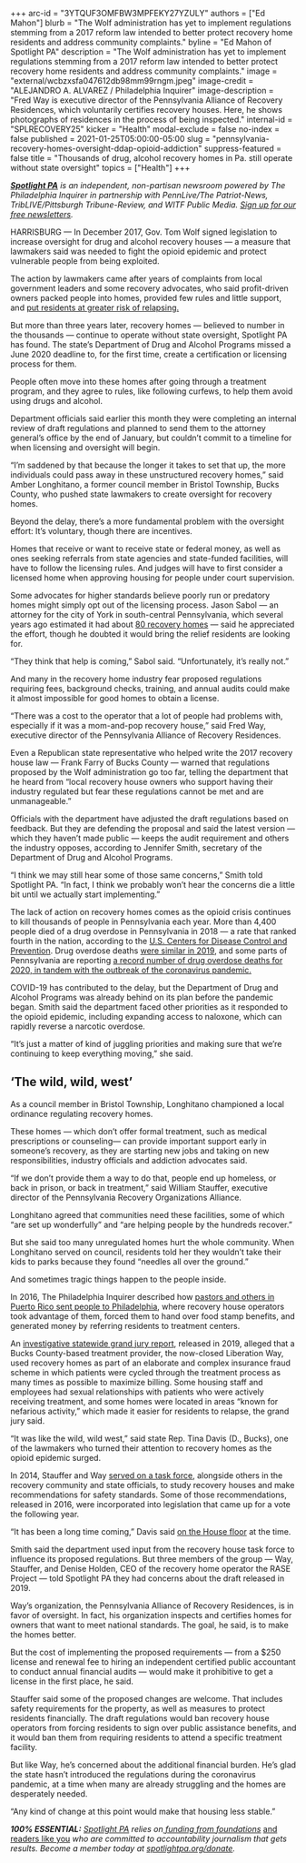 +++
arc-id = "3YTQUF3OMFBW3MPFEKY27YZULY"
authors = ["Ed Mahon"]
blurb = "The Wolf administration has yet to implement regulations stemming from a 2017 reform law intended to better protect recovery home residents and address community complaints."
byline = "Ed Mahon of Spotlight PA"
description = "The Wolf administration has yet to implement regulations stemming from a 2017 reform law intended to better protect recovery home residents and address community complaints."
image = "external/wcbzxsfa047612db98mm99rngm.jpeg"
image-credit = "ALEJANDRO A. ALVAREZ / Philadelphia Inquirer"
image-description = "Fred Way is executive director of the Pennsylvania Alliance of Recovery Residences, which voluntarily certifies recovery houses. Here, he shows photographs of residences in the process of being inspected."
internal-id = "SPLRECOVERY25"
kicker = "Health"
modal-exclude = false
no-index = false
published = 2021-01-25T05:00:00-05:00
slug = "pennsylvania-recovery-homes-oversight-ddap-opioid-addiction"
suppress-featured = false
title = "Thousands of drug, alcohol recovery homes in Pa. still operate without state oversight"
topics = ["Health"]
+++

<a href="https://lesspage.com/"><i><b>Spotlight PA</b></i></a><i> is an independent, non-partisan newsroom powered by The Philadelphia Inquirer in partnership with PennLive/The Patriot-News, TribLIVE/Pittsburgh Tribune-Review, and WITF Public Media. </i><a href="https://lesspage.com/newsletters"><i>Sign up for our free newsletters</i></a><i>.</i>

HARRISBURG — In December 2017, Gov. Tom Wolf signed legislation to increase oversight for drug and alcohol recovery houses — a measure that lawmakers said was needed to fight the opioid epidemic and protect vulnerable people from being exploited.

The action by lawmakers came after years of complaints from local government leaders and some recovery advocates, who said profit-driven owners packed people into homes, provided few rules and little support, and <a href="https://web.archive.org/web/20211026012109/https://www.theintell.com/article/20170410/NEWS/304109887">put residents at greater risk of relapsing.</a>

But more than three years later, recovery homes — believed to number in the thousands — continue to operate without state oversight, Spotlight PA has found. The state’s Department of Drug and Alcohol Programs missed a June 2020 deadline to, for the first time, create a certification or licensing process for them.

People often move into these homes after going through a treatment program, and they agree to rules, like following curfews, to help them avoid using drugs and alcohol.

Department officials said earlier this month they were completing an internal review of draft regulations and planned to send them to the attorney general’s office by the end of January, but couldn’t commit to a timeline for when licensing and oversight will begin.

“I’m saddened by that because the longer it takes to set that up, the more individuals could pass away in these unstructured recovery homes,” said Amber Longhitano, a former council member in Bristol Township, Bucks County, who pushed state lawmakers to create oversight for recovery homes.

<script src="https://lesspage.com/embed.js" async></script><div data-spl-embed-version="1" data-spl-src="https://lesspage.com/embeds/newsletter/"></div>

Beyond the delay, there’s a more fundamental problem with the oversight effort: It’s voluntary, though there are incentives.

Homes that receive or want to receive state or federal money, as well as ones seeking referrals from state agencies and state-funded facilities, will have to follow the licensing rules. And judges will have to first consider a licensed home when approving housing for people under court supervision.

Some advocates for higher standards believe poorly run or predatory homes might simply opt out of the licensing process. Jason Sabol — an attorney for the city of York in south-central Pennsylvania, which several years ago estimated it had about <a href="https://www.yorkdispatch.com/story/news/2016/05/08/york-city-let-us-regulate-recovery-homes-better/83844576/">80 recovery homes</a> — said he appreciated the effort, though he doubted it would bring the relief residents are looking for.

“They think that help is coming,” Sabol said. “Unfortunately, it’s really not.”

And many in the recovery home industry fear proposed regulations requiring fees, background checks, training, and annual audits could make it almost impossible for good homes to obtain a license.

“There was a cost to the operator that a lot of people had problems with, especially if it was a mom-and-pop recovery house,” said Fred Way, executive director of the Pennsylvania Alliance of Recovery Residences.

Even a Republican state representative who helped write the 2017 recovery house law — Frank Farry of Bucks County — warned that regulations proposed by the Wolf administration go too far, telling the department that he heard from “local recovery house owners who support having their industry regulated but fear these regulations cannot be met and are unmanageable.”

Officials with the department have adjusted the draft regulations based on feedback. But they are defending the proposal and said the latest version — which they haven’t made public — keeps the audit requirement and others the industry opposes, according to Jennifer Smith, secretary of the Department of Drug and Alcohol Programs.

“I think we may still hear some of those same concerns,” Smith told Spotlight PA. “In fact, I think we probably won’t hear the concerns die a little bit until we actually start implementing.”

The lack of action on recovery homes comes as the opioid crisis continues to kill thousands of people in Pennsylvania each year. More than 4,400 people died of a drug overdose in Pennsylvania in 2018 — a rate that ranked fourth in the nation, according to the <a href="https://www.cdc.gov/drugoverdose/data/statedeaths/drug-overdose-death-2018.html">U.S. Centers for Disease Control and Prevention</a>. Drug overdose deaths <a href="https://www.health.pa.gov/topics/Documents/Programs/PDMP/Pennsylvania%20Overdose%20Data%20Brief%202019.pdf">were similar in 2019</a>, and some parts of Pennsylvania are reporting <a href="https://www.abc27.com/news/local/york/york-county-reports-record-number-of-drug-overdose-deaths-in-2020-as-deaths-of-despair-surge-nationally/">a record number of drug overdose deaths for 2020, in tandem with the outbreak of the coronavirus pandemic.</a>

COVID-19 has contributed to the delay, but the Department of Drug and Alcohol Programs was already behind on its plan before the pandemic began. Smith said the department faced other priorities as it responded to the opioid epidemic, including expanding access to naloxone, which can rapidly reverse a narcotic overdose.

“It’s just a matter of kind of juggling priorities and making sure that we’re continuing to keep everything moving,” she said.

## ‘The wild, wild, west’

As a council member in Bristol Township, Longhitano championed a local ordinance regulating recovery homes.

These homes — which don’t offer formal treatment, such as medical prescriptions or counseling— can provide important support early in someone’s recovery, as they are starting new jobs and taking on new responsibilities, industry officials and addiction advocates said.

“If we don’t provide them a way to do that, people end up homeless, or back in prison, or back in treatment,” said William Stauffer, executive director of the Pennsylvania Recovery Organizations Alliance.

Longhitano agreed that communities need these facilities, some of which “are set up wonderfully” and “are helping people by the hundreds recover.”

But she said too many unregulated homes hurt the whole community. When Longhitano served on council, residents told her they wouldn’t take their kids to parks because they found “needles all over the ground.”

And sometimes tragic things happen to the people inside.

In 2016, The Philadelphia Inquirer described how <a href="https://www.inquirer.com/news/inq/puerto-ricos-solution-heroin-crisis-one-way-tickets-philly-20161117.html">pastors and others in Puerto Rico sent people to Philadelphia</a>, where recovery house operators took advantage of them, forced them to hand over food stamp benefits, and generated money by referring residents to treatment centers.

An <a href="https://www.attorneygeneral.gov/wp-content/uploads/2019/03/2019-03-25-Liberation-Way-Presentment.pdf">investigative statewide grand jury report</a>, released in 2019, alleged that a Bucks County-based treatment provider, the now-closed Liberation Way, used recovery homes as part of an elaborate and complex insurance fraud scheme in which patients were cycled through the treatment process as many times as possible to maximize billing. Some housing staff and employees had sexual relationships with patients who were actively receiving treatment, and some homes were located in areas “known for nefarious activity,” which made it easier for residents to relapse, the grand jury said.

<script src="https://lesspage.com/embed.js" async></script><div data-spl-embed-version="1" data-spl-src="https://lesspage.com/embeds/donate/?teaser_text=Spotlight%20PA%20provides%20essential%2C%20public-service%20journalism%20thanks%20to%20readers%20like%20you.%20Help%20us%20continue%20that%20work."></div>

“It was like the wild, wild west,” said state Rep. Tina Davis (D., Bucks), one of the lawmakers who turned their attention to recovery homes as the opioid epidemic surged.

In 2014, Stauffer and Way <a href="https://www.media.pa.gov/Pages/DDAP_details.aspx?newsid=15">served on a task force</a>, alongside others in the recovery community and state officials, to study recovery houses and make recommendations for safety standards. Some of those recommendations, released in 2016, were incorporated into legislation that came up for a vote the following year.

“It has been a long time coming,” Davis said <a href="https://www.legis.state.pa.us/WU01/LI/HJ/2017/0/20171212.pdf#page=58">on the House floor</a> at the time.

Smith said the department used input from the recovery house task force to influence its proposed regulations. But three members of the group — Way, Stauffer, and Denise Holden, CEO of the recovery home operator the RASE Project — told Spotlight PA they had concerns about the draft released in 2019.

Way’s organization, the Pennsylvania Alliance of Recovery Residences, is in favor of oversight. In fact, his organization inspects and certifies homes for owners that want to meet national standards. The goal, he said, is to make the homes better.

But the cost of implementing the proposed requirements — from a $250 license and renewal fee to hiring an independent certified public accountant to conduct annual financial audits — would make it prohibitive to get a license in the first place, he said.

Stauffer said some of the proposed changes are welcome. That includes safety requirements for the property, as well as measures to protect residents financially. The draft regulations would ban recovery house operators from forcing residents to sign over public assistance benefits, and it would ban them from requiring residents to attend a specific treatment facility.

But like Way, he’s concerned about the additional financial burden. He’s glad the state hasn’t introduced the regulations during the coronavirus pandemic, at a time when many are already struggling and the homes are desperately needed.

“Any kind of change at this point would make that housing less stable.”

<i><b>100% ESSENTIAL:</b></i><i> </i><a href="https://lesspage.com/"><i>Spotlight PA</i></a><i> relies on</i><a href="https://lesspage.com/support"><i> funding from foundations</i></a><i> </i><a href="https://lesspage.com/support">and readers like you</a><i> who are committed to accountability journalism that gets results. Become a member today at </i><a href="http://checkout.fundjournalism.org/memberform?org_id=spotlightpa&campaign=701f4000000TVuIAAW"><i>spotlightpa.org/donate</i></a><i>.</i>

<script src="https://lesspage.com/embed.js" async></script><div data-spl-embed-version="1" data-spl-src="https://lesspage.com/embeds/tips/?tip_text=We%20want%20your%20help%20%3Cb%3Einvestigating%20the%20business%20of%20addiction%20treatment%20in%20Pennsylvania%3C%2Fb%3E.%20Use%20the%20form%20below%20to%20talk%20to%20a%20reporter%20about%20your%20experience.%20We%20take%20your%20privacy%20seriously%20and%20will%20treat%20your%20information%20with%20the%20sensitivity%20it%20deserves."></div>
